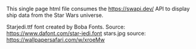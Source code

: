 This single page html file consumes the https://swapi.dev/ API to display ship
data from the Star Wars universe.


Starjedi.ttf font created by Boba Fonts. Source: https://www.dafont.com/star-jedi.font
stars.jpg source: https://wallpapersafari.com/w/xroeMw
